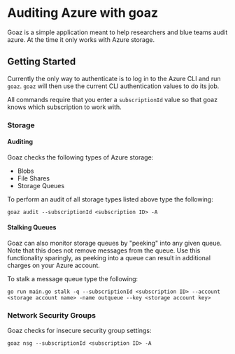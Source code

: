 # Auditing Azure with goaz

Goaz is a simple application meant to help researchers and blue teams audit azure. At the time it only works with Azure storage.

## Getting Started

Currently the only way to authenticate is to log in to the Azure CLI and run `goaz`. `goaz` will then use the current CLI authentication values to do its job.

All commands require that you enter a `subscriptionId` value so that goaz knows which subscription to work with.

### Storage

#### Auditing

Goaz checks the following types of Azure storage:

- Blobs
- File Shares
- Storage Queues

To perform an audit of all storage types listed above type the following:

```shell
goaz audit --subscriptionId <subscription ID> -A
```

#### Stalking Queues

Goaz can also monitor storage queues by "peeking" into any given queue. Note that this does not remove messages from the queue. Use this functionality sparingly, as peeking into a queue can result in additional charges on your Azure account.

To stalk a message queue type the following:

```shell
go run main.go stalk -q --subscriptionId <subscription ID> --account <storage account name> -name outqueue --key <storage account key>
```

### Network Security Groups

Goaz checks for insecure security group settings:

```shell
goaz nsg --subscriptionId <subscription ID> -A
```

